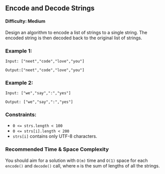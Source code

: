 ## Encode and Decode Strings

#### Difficulty: Medium

Design an algorithm to encode a list of strings to a single string. The encoded string is then decoded back to the original list of strings.

### Example 1:

```
Input: ["neet","code","love","you"]

Output:["neet","code","love","you"]
```

### Example 2:

```
Input: ["we","say",":","yes"]

Output: ["we","say",":","yes"]
```

### Constraints:

* ``0 <= strs.length < 100``
* ``0 <= strs[i].length < 200``
* ``strs[i]`` contains only UTF-8 characters.


### Recommended Time & Space Complexity
You should aim for a solution with ``O(m)`` time and ``O(1)`` space for each ``encode()`` and ``decode()`` call,
where ``m`` is the sum of lengths of all the strings.
